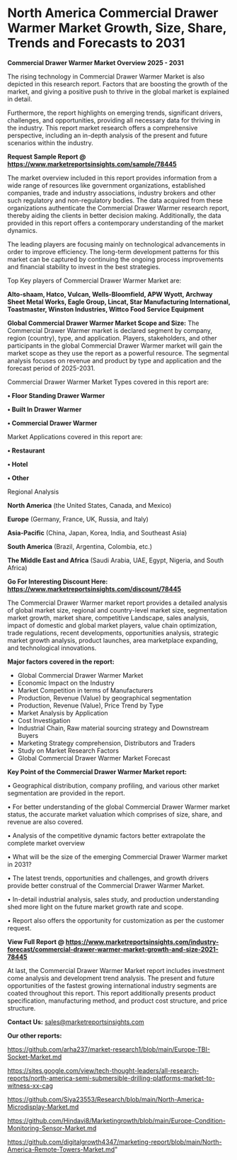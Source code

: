# North America Commercial Drawer Warmer Market Growth, Size, Share, Trends and Forecasts to 2031

<Strong> Commercial Drawer Warmer Market Overview 2025 - 2031</strong>

The rising technology in Commercial Drawer Warmer Market is also depicted in this research report. Factors that are boosting the growth of the market, and giving a positive push to thrive in the global market is explained in detail.

Furthermore, the report highlights on emerging trends, significant drivers, challenges, and opportunities, providing all necessary data for thriving in the industry. This report market research offers a comprehensive perspective, including an in-depth analysis of the present and future scenarios within the industry.

<strong>Request Sample Report @ <a href=https://www.marketreportsinsights.com/sample/78445>https://www.marketreportsinsights.com/sample/78445</a></strong>

The market overview included in this report provides information from a wide range of resources like government organizations, established companies, trade and industry associations, industry brokers and other such regulatory and non-regulatory bodies. The data acquired from these organizations authenticate the Commercial Drawer Warmer research report, thereby aiding the clients in better decision making. Additionally, the data provided in this report offers a contemporary understanding of the market dynamics.

The leading players are focusing mainly on technological advancements in order to improve efficiency. The long-term development patterns for this market can be captured by continuing the ongoing process improvements and financial stability to invest in the best strategies.

Top Key players of Commercial Drawer Warmer Market are:

<strong>Alto-shaam, Hatco, Vulcan, Wells-Bloomfield, APW Wyott, Archway Sheet Metal Works, Eagle Group, Lincat, Star Manufacturing International, Toastmaster, Winston Industries, Wittco Food Service Equipment</strong>

<strong><b>Global Commercial Drawer Warmer Market Scope and Size:</b></strong>
The Commercial Drawer Warmer market is declared segment by company, region (country), type, and application. Players, stakeholders, and other participants in the global Commercial Drawer Warmer market will gain the market scope as they use the report as a powerful resource. The segmental analysis focuses on revenue and product by type and application and the forecast period of 2025-2031.

Commercial Drawer Warmer Market Types covered in this report are:

<strong>• Floor Standing Drawer Warmer

• Built In Drawer Warmer

• Commercial Drawer Warmer</strong>

Market Applications covered in this report are:

<strong>• Restaurant

• Hotel

• Other</strong> 

Regional Analysis

<strong>North America</strong> (the United States, Canada, and Mexico)

<strong>Europe</strong> (Germany, France, UK, Russia, and Italy)

<strong>Asia-Pacific</strong> (China, Japan, Korea, India, and Southeast Asia)

<strong>South America</strong> (Brazil, Argentina, Colombia, etc.)

<strong>The Middle East and Africa</strong> (Saudi Arabia, UAE, Egypt, Nigeria, and South Africa)

<strong>Go For Interesting Discount Here: <a href=https://www.marketreportsinsights.com/discount/78445>https://www.marketreportsinsights.com/discount/78445</a></strong>

The Commercial Drawer Warmer market report provides a detailed analysis of global market size, regional and country-level market size, segmentation market growth, market share, competitive Landscape, sales analysis, impact of domestic and global market players, value chain optimization, trade regulations, recent developments, opportunities analysis, strategic market growth analysis, product launches, area marketplace expanding, and technological innovations.

<strong><b>Major factors covered in the report:</b></strong>
<ul>
  <li>Global Commercial Drawer Warmer Market </li>
  <li>Economic Impact on the Industry</li>
  <li>Market Competition in terms of Manufacturers</li>
  <li>Production, Revenue (Value) by geographical segmentation</li>
  <li>Production, Revenue (Value), Price Trend by Type</li>
  <li>Market Analysis by Application</li>
  <li>Cost Investigation</li>
  <li>Industrial Chain, Raw material sourcing strategy and Downstream Buyers</li>
  <li>Marketing Strategy comprehension, Distributors and Traders</li>
  <li>Study on Market Research Factors</li>
  <li>Global Commercial Drawer Warmer Market Forecast</li>
</ul>

<strong><b>Key Point of the Commercial Drawer Warmer Market report:</b></strong>

• Geographical distribution, company profiling, and various other market segmentation are provided in the report.

• For better understanding of the global Commercial Drawer Warmer market status, the accurate market valuation which comprises of size, share, and revenue are also covered.

• Analysis of the competitive dynamic factors better extrapolate the complete market overview

• What will be the size of the emerging Commercial Drawer Warmer market in 2031?

• The latest trends, opportunities and challenges, and growth drivers provide better construal of the Commercial Drawer Warmer Market.

• In-detail industrial analysis, sales study, and production understanding shed more light on the future market growth rate and scope.

• Report also offers the opportunity for customization as per the customer request.

<strong><b>View Full Report @ <a href=https://www.marketreportsinsights.com/industry-forecast/commercial-drawer-warmer-market-growth-and-size-2021-78445>https://www.marketreportsinsights.com/industry-forecast/commercial-drawer-warmer-market-growth-and-size-2021-78445</a></b></strong>


At last, the Commercial Drawer Warmer Market report includes investment come analysis and development trend analysis. The present and future opportunities of the fastest growing international industry segments are coated throughout this report. This report additionally presents product specification, manufacturing method, and product cost structure, and price structure.

<strong>Contact Us:</strong>
sales@marketreportsinsights.com

<strong>Our other reports:</strong>

<a href=https://github.com/arha237/market-research1/blob/main/Europe-TBI-Socket-Market.md>https://github.com/arha237/market-research1/blob/main/Europe-TBI-Socket-Market.md</a>

<a href=https://sites.google.com/view/tech-thought-leaders/all-research-reports/north-america-semi-submersible-drilling-platforms-market-to-witness-xx-cag>https://sites.google.com/view/tech-thought-leaders/all-research-reports/north-america-semi-submersible-drilling-platforms-market-to-witness-xx-cag</a>

<a href=https://github.com/Siya23553/Research/blob/main/North-America-Microdisplay-Market.md>https://github.com/Siya23553/Research/blob/main/North-America-Microdisplay-Market.md</a>

<a href=https://github.com/Hindavi8/Marketingrowth/blob/main/Europe-Condition-Monitoring-Sensor-Market.md>https://github.com/Hindavi8/Marketingrowth/blob/main/Europe-Condition-Monitoring-Sensor-Market.md</a>

<a href=https://github.com/digitalgrowth4347/marketing-report/blob/main/North-America-Remote-Towers-Market.md>https://github.com/digitalgrowth4347/marketing-report/blob/main/North-America-Remote-Towers-Market.md</a>"
